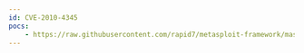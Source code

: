 ```yaml
---
id: CVE-2010-4345
pocs:
    - https://raw.githubusercontent.com/rapid7/metasploit-framework/master/modules/exploits/unix/smtp/exim4_string_format.rb
---
```

